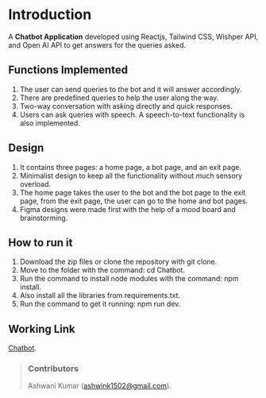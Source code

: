 # Introduction
A **Chatbot Application** developed using Reactjs, Tailwind CSS, Wishper API, and Open AI API to get answers for the queries asked.

## Functions Implemented
1. The user can send queries to the bot and it will answer accordingly.
2. There are predefined queries to help the user along the way.
3. Two-way conversation with asking directly and quick responses.
4. Users can ask queries with speech. A speech-to-text functionality is also implemented.

## Design
1. It contains three pages: a home page, a bot page, and an exit page.
2. Minimalist design to keep all the functionality without much sensory overload.
3. The home page takes the user to the bot and the bot page to the exit page, from the exit page, the user can go to the home and bot pages.
4. Figma designs were made first with the help of a mood board and brainstorming.

## How to run it
1. Download the zip files or clone the repository with git clone.
2. Move to the folder with the command: cd Chatbot.
3. Run the command to install node modules with the command: npm install.
4. Also install all the libraries from requirements.txt.
5. Run the command to get it running:  npm run dev.

## Working Link
[Chatbot](https://farmer-chatbot.netlify.app/).

> ### Contributors
> Ashwani Kumar (ashwink1502@gmail.com).
